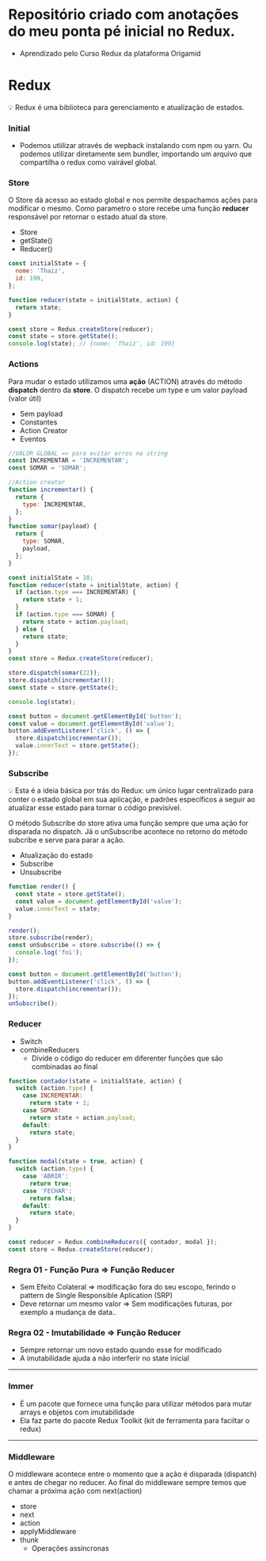 # Repositório criado com anotações do meu ponta pé inicial no Redux.

- Aprendizado pelo Curso Redux da plataforma Origamid

# Redux

<aside>
💡 Redux é uma biblioteca para gerenciamento e atualização de estados.

</aside>

### Initial

- Podemos utiilizar através de wepback instalando com npm ou yarn. Ou podemos utilizar diretamente sem bundler, importando um arquivo que compartilha o redux como vairável global.

### Store

O Store dá acesso ao estado global e nos permite despachamos ações para modificar o mesmo. Como parametro o store recebe uma função **reducer** responsável por retornar o estado atual da store.

- Store
- getState()
- Reducer()

```jsx
const initialState = {
  nome: 'Thaiz',
  id: 199,
};

function reducer(state = initialState, action) {
  return state;
}

const store = Redux.createStore(reducer);
const state = store.getState();
console.log(state); // {nome: 'Thaiz', id: 199}
```

### Actions

Para mudar o estado utilizamos uma **ação** (ACTION) através do método **dispatch** dentro da **store**. O dispatch recebe um type e um valor payload (valor útil)

- Sem payload
- Constantes
- Action Creator
- Eventos

```jsx
//VALOR GLOBAL => para evitar erros na string
const INCREMENTAR = 'INCREMENTAR';
const SOMAR = 'SOMAR';

//Action creator
function incrementar() {
  return {
    type: INCREMENTAR,
  };
}
function somar(payload) {
  return {
    type: SOMAR,
    payload,
  };
}

const initialState = 10;
function reducer(state = initialState, action) {
  if (action.type === INCREMENTAR) {
    return state + 1;
  }
  if (action.type === SOMAR) {
    return state + action.payload;
  } else {
    return state;
  }
}
const store = Redux.createStore(reducer);

store.dispatch(somar(22));
store.dispatch(incrementar());
const state = store.getState();

console.log(state);

const button = document.getElementById('button');
const value = document.getElementById('value');
button.addEventListener('click', () => {
  store.dispatch(incrementar());
  value.innerText = store.getState();
});
```

### Subscribe

<aside>
💡 Esta é a ideia básica por trás do Redux: um único lugar centralizado para conter o estado global em sua aplicação, e padrões específicos a seguir ao atualizar esse estado para tornar o código previsível.

</aside>

O método Subscribe do store ativa uma função sempre que uma ação for disparada no dispatch. Já o unSubscribe acontece no retorno do método subcribe e serve para parar a ação.

- Atualização do estado
- Subscribe
- Unsubscribe

```jsx
function render() {
  const state = store.getState();
  const value = document.getElementById('value');
  value.innerText = state;
}

render();
store.subscribe(render);
const unSubscribe = store.subscribe(() => {
  console.log('foi');
});

const button = document.getElementById('button');
button.addEventListener('click', () => {
  store.dispatch(incrementar());
});
unSubscribe();
```

### Reducer

- Switch
- combineReducers
  - Divide o código do reducer em diferenter funções que são combinadas ao final

```jsx
function contador(state = initialState, action) {
  switch (action.type) {
    case INCREMENTAR:
      return state + 1;
    case SOMAR:
      return state + action.payload;
    default:
      return state;
  }
}

function modal(state = true, action) {
  switch (action.type) {
    case 'ABRIR':
      return true;
    case 'FECHAR':
      return false;
    default:
      return state;
  }
}

const reducer = Redux.combineReducers({ contador, modal });
const store = Redux.createStore(reducer);
```

### Regra 01 - Função Pura ⇒ Função Reducer

- Sem Efeito Colateral ⇒ modificação fora do seu escopo, ferindo o pattern de Single Responsible Aplication (SRP)
- Deve retornar um mesmo valor ⇒ Sem modificações futuras, por exemplo a mudança de data..

### Regra 02 - Imutabilidade ⇒ Função Reducer

- Sempre retornar um novo estado quando esse for modificado
- A imutabilidade ajuda a não interferir no state inicial

---

### Immer

- É um pacote que fornece uma função para utilizar métodos para mutar arrays e objetos com imutabilidade
- Ela faz parte do pacote Redux Toolkit (kit de ferramenta para faciltar o redux)

---

### Middleware

O middleware acontece entre o momento que a ação é disparada (dispatch) e antes de chegar no reducer. Ao final do middleware sempre temos que chamar a próxima ação com next(action)

- store
- next
- action
- applyMiddleware
- thunk
  - Operações assíncronas
